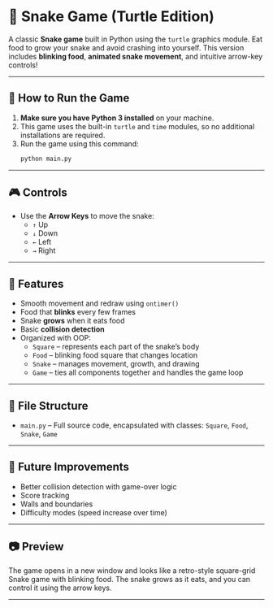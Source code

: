 # 🐍 Snake Game (Turtle Edition)

A classic **Snake game** built in Python using the `turtle` graphics module. Eat food to grow your snake and avoid crashing into yourself. This version includes **blinking food**, **animated snake movement**, and intuitive arrow-key controls!

---

## 🚀 How to Run the Game

1. **Make sure you have Python 3 installed** on your machine.
2. This game uses the built-in `turtle` and `time` modules, so no additional installations are required.
3. Run the game using this command:
   ```bash
   python main.py
   ```

---

## 🎮 Controls

- Use the **Arrow Keys** to move the snake:
  - `↑` Up
  - `↓` Down
  - `←` Left
  - `→` Right

---

## 🧠 Features

- Smooth movement and redraw using `ontimer()`
- Food that **blinks** every few frames
- Snake **grows** when it eats food
- Basic **collision detection**
- Organized with OOP:
  - `Square` – represents each part of the snake’s body
  - `Food` – blinking food square that changes location
  - `Snake` – manages movement, growth, and drawing
  - `Game` – ties all components together and handles the game loop

---

## 🔧 File Structure

- `main.py` – Full source code, encapsulated with classes: `Square`, `Food`, `Snake`, `Game`

---

## 🧪 Future Improvements

- Better collision detection with game-over logic
- Score tracking
- Walls and boundaries
- Difficulty modes (speed increase over time)

---

## 📷 Preview

The game opens in a new window and looks like a retro-style square-grid Snake game with blinking food. The snake grows as it eats, and you can control it using the arrow keys.

---
